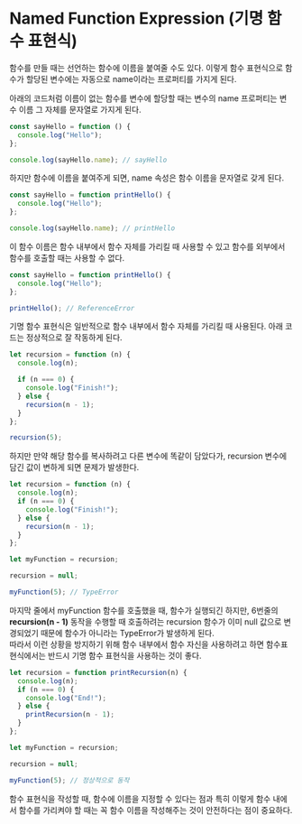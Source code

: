 # Named Function Expression (기명 함수 표현식)

함수를 만들 때는 선언하는 함수에 이름을 붙여줄 수도 있다. 이렇게 함수 표현식으로 함수가 할당된 변수에는 자동으로 name이라는 프로퍼티를 가지게 된다.

아래의 코드처럼 이름이 없는 함수를 변수에 할당할 때는 변수의 name 프로퍼티는 변수 이름 그 자체를 문자열로 가지게 된다.

```javascript
const sayHello = function () {
  console.log("Hello");
};

console.log(sayHello.name); // sayHello
```

하지만 함수에 이름을 붙여주게 되면, name 속성은 함수 이름을 문자열로 갖게 된다.

```javascript
const sayHello = function printHello() {
  console.log("Hello");
};

console.log(sayHello.name); // printHello
```

이 함수 이름은 함수 내부에서 함수 자체를 가리킬 때 사용할 수 있고 함수를 외부에서 함수를 호출할 때는 사용할 수 없다.

```javascript
const sayHello = function printHello() {
  console.log("Hello");
};

printHello(); // ReferenceError
```

기명 함수 표현식은 일반적으로 함수 내부에서 함수 자체를 가리킬 때 사용된다. 아래 코드는 정상적으로 잘 작동하게 된다.

```javascript
let recursion = function (n) {
  console.log(n);

  if (n === 0) {
    console.log("Finish!");
  } else {
    recursion(n - 1);
  }
};

recursion(5);
```

하지만 만약 해당 함수를 복사하려고 다른 변수에 똑같이 담았다가, recursion 변수에 담긴 값이 변하게 되면 문제가 발생한다.

```javascript
let recursion = function (n) {
  console.log(n);
  if (n === 0) {
    console.log("Finish!");
  } else {
    recursion(n - 1);
  }
};

let myFunction = recursion;

recursion = null;

myFunction(5); // TypeError
```

마지막 줄에서 myFunction 함수를 호출했을 때, 함수가 실행되긴 하지만, 6번줄의 **recursion(n - 1)** 동작을 수행할 때 호출하려는 recursion 함수가 이미 null 값으로 변경되었기 때문에 함수가 아니라는 TypeError가 발생하게 된다.
<br/>
따라서 이런 상황을 방지하기 위해 함수 내부에서 함수 자신을 사용하려고 하면 함수표현식에서는 반드시 기명 함수 표현식을 사용하는 것이 좋다.

```javascript
let recursion = function printRecursion(n) {
  console.log(n);
  if (n === 0) {
    console.log("End!");
  } else {
    printRecursion(n - 1);
  }
};

let myFunction = recursion;

recursion = null;

myFunction(5); // 정상적으로 동작
```

함수 표현식을 작성할 때, 함수에 이름을 지정할 수 있다는 점과 특히 이렇게 함수 내에서 함수를 가리켜야 할 때는 꼭 함수 이름을 작성해주는 것이 안전하다는 점이 중요하다.
